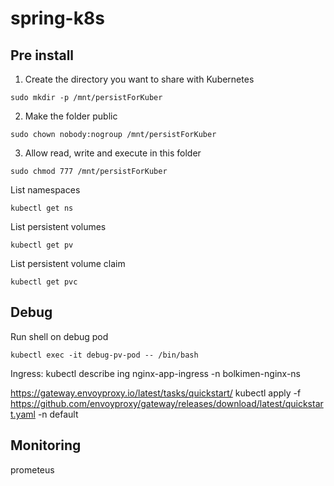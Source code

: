 # spring-k8s

## Pre install
1. Create the directory you want to share with Kubernetes
```
sudo mkdir -p /mnt/persistForKuber
```
2. Make the folder public
```
sudo chown nobody:nogroup /mnt/persistForKuber
```
3. Allow read, write and execute in this folder
```
sudo chmod 777 /mnt/persistForKuber
```

List namespaces
```
kubectl get ns
```
List persistent volumes
```
kubectl get pv
```
List persistent volume claim
```
kubectl get pvc
```

## Debug

Run shell on debug pod
```
kubectl exec -it debug-pv-pod -- /bin/bash
```

Ingress:
kubectl describe ing nginx-app-ingress -n bolkimen-nginx-ns

https://gateway.envoyproxy.io/latest/tasks/quickstart/
kubectl apply -f https://github.com/envoyproxy/gateway/releases/download/latest/quickstart.yaml -n default

## Monitoring

prometeus


